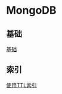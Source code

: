 # MongoDB

## 基础

[基础](./base.md)

## 索引

[使用TTL索引](./%E5%BB%BA%E7%AB%8Bttl%E7%B4%A2%E5%BC%95.md)


